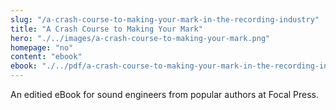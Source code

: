 ```yaml
--- 
slug: "/a-crash-course-to-making-your-mark-in-the-recording-industry"
title: "A Crash Course to Making Your Mark"
hero: "./../images/a-crash-course-to-making-your-mark.png"
homepage: "no"
content: "ebook"
ebook: "./../pdf/a-crash-course-to-making-your-mark-in-the-recording-industry.pdf"
---
```


An editied eBook for sound engineers from popular authors at Focal Press.